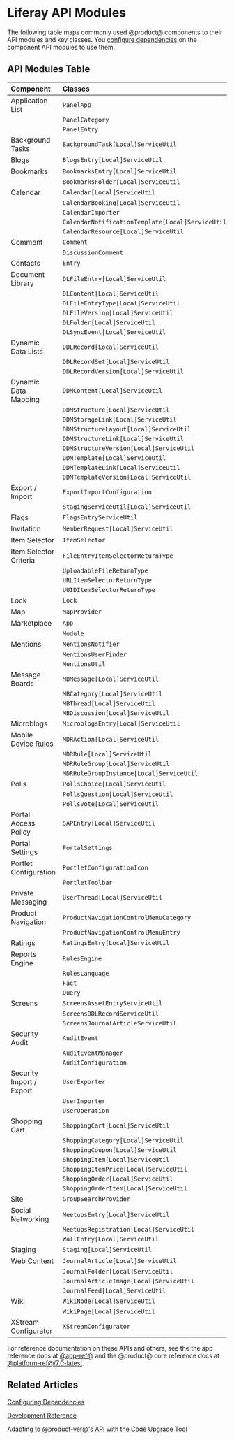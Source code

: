 # Liferay API Modules [](id=finding-liferay-api-modules)

The following table maps commonly used @product@ components to their API modules
and key classes. You 
[configure dependencies](/develop/tutorials/-/knowledge_base/7-0/configuring-dependencies) 
on the component API modules to use them. 

## API Modules Table [](id=api-module-names-table)

| Component | Classes | Module Symbolic Name (Artifact ID) |
| :-------------------- | :---------------- | :----------------------------------------------------------------------------------- |
| Application List    | `PanelApp`                                | `com.liferay.application.list.api` |
|                          | `PanelCategory`                         |                                                    |
|                          | `PanelEntry`                               |                                                       |
| Background Tasks | `BackgroundTask[Local]ServiceUtil` | `com.liferay.portal.background.task.api` |
| Blogs             | `BlogsEntry[Local]ServiceUtil`             | `com.liferay.blogs.api`                       |
| Bookmarks      | `BookmarksEntry[Local]ServiceUtil`      | `com.liferay.bookmarks.api`           |
|                      | `BookmarksFolder[Local]ServiceUtil`     |                                               |
| Calendar         | `Calendar[Local]ServiceUtil`                    | `com.liferay.calendar.api` |
|                      | `CalendarBooking[Local]ServiceUtil`             |                                 |
|                      | `CalendarImporter`                                       |                            |
|                      | `CalendarNotificationTemplate[Local]ServiceUtil` |                        |
|                      | `CalendarResource[Local]ServiceUtil`        |                                |
| Comment        | `Comment`                                    | `com.liferay.comment.api` |
|                      | `DiscussionComment`                     |                                          |
| Contacts         | `Entry`                                         | `com.liferay.contacts.api`          |
| Document Library    | `DLFileEntry[Local]ServiceUtil` | `com.liferay.document.library.api` |
|                      | `DLContent[Local]ServiceUtil`         |                                                   |
|                      | `DLFileEntryType[Local]ServiceUtil` |                                                     |
|                      | `DLFileVersion[Local]ServiceUtil`     |                                                      |
|                      | `DLFolder[Local]ServiceUtil`              |                                                      |
|                      | `DLSyncEvent[Local]ServiceUtil`            |                                                     |
| Dynamic Data Lists | `DDLRecord[Local]ServiceUtil`           | `com.liferay.dynamic.data.lists.api` |
|                            | `DDLRecordSet[Local]ServiceUtil`       |                                                   |
|                            | `DDLRecordVersion[Local]ServiceUtil` |                                                    |
| Dynamic Data Mapping | `DDMContent[Local]ServiceUtil`    | `com.liferay.dynamic.data.mapping.api` |
|                      | `DDMStructure[Local]ServiceUtil`             |                                |
|                      | `DDMStorageLink[Local]ServiceUtil`         |                                |
|                      | `DDMStructureLayout[Local]ServiceUtil`   |                                |
|                      | `DDMStructureLink[Local]ServiceUtil`       |                                |
|                      | `DDMStructureVersion[Local]ServiceUtil ` |                                |
|                      | `DDMTemplate[Local]ServiceUtil`            |                                |
|                      | `DDMTemplateLink[Local]ServiceUtil`      |                                    |
|                      | `DDMTemplateVersion[Local]ServiceUtil` |                                       |
| Export / Import  | `ExportImportConfiguration`               | `com.liferay.exportimport.api` |
|                        | `StagingServiceUtil[Local]ServiceUtil`   |                                              |
| Flags                | `FlagsEntryServiceUtil`                       | `com.liferay.flags.api`                  |
| Invitation          | `MemberRequest[Local]ServiceUtil`      | `com.liferay.invitation.invite.members.api` |
| Item Selector            | `ItemSelector`                            | `com.liferay.item.selector.api`             |
| Item Selector Criteria | `FileEntryItemSelectorReturnType` | `com.liferay.item.selector.criteria.api`|
|                               | `UploadableFileReturnType`         |                                                 |
|                               | `URLItemSelectorReturnType`      |                                             |
|                               | `UUIDItemSelectorReturnType`  |                                          |
| Lock                 | `Lock`                         | `com.liferay.portal.lock.api`              |
| Map               | `MapProvider`               | `com.liferay.map.api`                    |
| Marketplace    | `App`                          | `com.liferay.marketplace.api`        |
|                      | `Module`                       |                                            |
| Mentions         | `MentionsNotifier`          | `com.liferay.mentions.api`     |
|                      | `MentionsUserFinder`            |                                        |
|                      | `MentionsUtil`                          |                                            |
| Message Boards  | `MBMessage[Local]ServiceUtil`   | `com.liferay.message.boards.api` |
|                      | `MBCategory[Local]ServiceUtil`       |                                |
|                      | `MBThread[Local]ServiceUtil`             |                                |
|                      | `MBDiscussion[Local]ServiceUtil`        |                                   |
| Microblogs           | `MicroblogsEntry[Local]ServiceUtil` | `com.liferay.microblogs.api` |
| Mobile Device Rules  | `MDRAction[Local]ServiceUtil`       | `com.liferay.mobile.device.rules.api` |
|                      | `MDRRule[Local]ServiceUtil`                      |                                           |
|                      | `MDRRuleGroup[Local]ServiceUtil`              |                                       |
|                      | `MDRRuleGroupInstance[Local]ServiceUtil`   |                                   |
| Polls                | `PollsChoice[Local]ServiceUtil`                  | `com.liferay.polls.api` |
|                      | `PollsQuestion[Local]ServiceUtil`                |                                            |
|                      | `PollsVote[Local]ServiceUtil`                    |                                                          |
| Portal Access Policy     | `SAPEntry[Local]ServiceUtil`   | `com.liferay.portal.security.service.access.policy.api` |
| Portal Settings            | `PortalSettings`               | `com.liferay.portal.settings.api` |
| Portlet Configuration            | `PortletConfigurationIcon` | `com.liferay.portlet.configuration.icon.locator.api` |
|                                         | `PortletToolbar`               | `com.liferay.portlet.configuration.toolbar.contributor.locator.api` |
| Private Messaging            | `UserThread[Local]ServiceUtil`  |           `com.liferay.social.privatemessaging.api` |
| Product Navigation  | `ProductNavigationControlMenuCategory` | `com.liferay.product.navigation.control.menu.api`  |
|                             | `ProductNavigationControlMenuEntry`   |                                  |
| Ratings            | `RatingsEntry[Local]ServiceUtil`  | `com.liferay.ratings.api` |
| Reports Engine  | `RulesEngine`     | `reports.engine.api`                         |
|                       | `RulesLanguage`     |                                                  |
|                       | `Fact`                       |                                              |
|                       | `Query`                         |                                         |
| Screens   | `ScreensAssetEntryServiceUtil`    | `com.liferay.screens.api`   |
|              | `ScreensDDLRecordServiceUtil`     |                                         |
|              | `ScreensJournalArticleServiceUtil` |                                            |
| Security Audit | `AuditEvent`               | `com.liferay.portal.security.audit.api` |
|                     | `AuditEventManager`    |                                                         |
|                     | `AuditConfiguration`     |                                                            |
| Security Import / Export | `UserExporter`    | `com.liferay.portal.security.exportimport.api` |
|                                   | `UserImporter`   |                                                              |
|                                   | `UserOperation` |                                                           |
| Shopping Cart  | `ShoppingCart[Local]ServiceUtil`        | `com.liferay.shopping.api` |
|                      | `ShoppingCategory[Local]ServiceUtil`  |                                      |
|                      | `ShoppingCoupon[Local]ServiceUtil`    |                                      |
|                      | `ShoppingItem[Local]ServiceUtil`        |                                      |
|                      | `ShoppingItemPrice[Local]ServiceUtil`  |                                     |
|                      | `ShoppingOrder[Local]ServiceUtil`        |                                     |
|                      | `ShoppingOrderItem[Local]ServiceUtil`  |                                     |
| Site            | `GroupSearchProvider`                             | `com.liferay.site.api`           |
| Social Networking | `MeetupsEntry[Local]ServiceUtil`    | `com.liferay.social.networking.api`|
|                          | `MeetupsRegistration[Local]ServiceUtil` |                                           |
|                         | `WallEntry[Local]ServiceUtil`                |                                       |
| Staging            | `Staging[Local]ServiceUtil`               | `com.liferay.staging.api`   |
| Web Content   | `JournalArticle[Local]ServiceUtil`   | `com.liferay.journal.api`         |
|                      | `JournalFolder[Local]ServiceUtil`          |                                     |
|                      | `JournalArticleImage[Local]ServiceUtil` |                                     |
|                      | `JournalFeed[Local]ServiceUtil`            |                                      |
| Wiki               | `WikiNode[Local]ServiceUtil`                   | `com.liferay.wiki.api`     |
|                      | `WikiPage[Local]ServiceUtil`                     |                                      |
| XStream Configurator | `XStreamConfigurator`          | `com.liferay.xstream.configurator.api` |

For reference documentation on these APIs and others, see the the app reference 
docs at 
[@app-ref@](@app-ref@) and the @product@ core reference docs at 
[@platform-ref@/7.0-latest](@platform-ref@/7.0-latest). 

## Related Articles [](id=related-articles)

[Configuring Dependencies](/develop/tutorials/-/knowledge_base/7-0/configuring-dependencies)

[Development Reference](/develop/reference/-/knowledge_base/7-0/development-reference)

[Adapting to @product-ver@'s API with the Code Upgrade Tool](/develop/tutorials/-/knowledge_base/7-0/adapting-to-liferay-7s-api-with-the-code-upgrade-tool)
